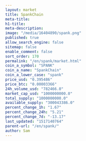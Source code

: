 ```yaml
---
layout: market
title: SpankChain
meta-title: 
h1-title: 
meta-description: 
image: "/media/16404890/spank.png"
published: true
allow_search_engine: false
sitemap: false
enable_comment: false
sort_order: 170
permalink: "/en/spank/market.html"
coin_a_symbol: "SPANK"
coin_a_name: "SpankChain"
coin_a_lower_case: "spank"
price_usd: "0.395486"
price_btc: "0.00003366"
24h_volume_usd: "782466.0"
market_cap_usd: "1000000000.0"
total_supply: "1000000000.0"
available_supply: "300043386.0"
percent_change_1h: "1.67"
percent_change_24h: "5.21"
percent_change_7d: "-13.17"
last_updated: "1517140764"
parent-url: "/en/spank/"
author: Sam
---
```


